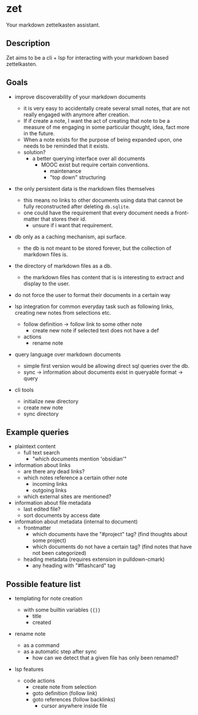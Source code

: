 # zet

Your markdown zettelkasten assistant.

## Description

Zet aims to be a cli + lsp for interacting with your markdown based
zettelkasten.

## Goals

- improve discoverability of your markdown documents
  - it is very easy to accidentally create several small notes, that
    are not really engaged with anymore after creation.
  - If if create a note, I want the act of creating that note to be a
    measure of me engaging in some particular thought, idea, fact more
    in the future.
  - When a note exists for the purpose of being expanded upon, one
    needs to be reminded that it exists.
  - solution?
    - a better querying interface over all documents
      - MOOC exist but require certain conventions.
        - maintenance
        - "top down" structuring
- the only persistent data is the markdown files themselves
  - this means no links to other documents using data that cannot be
    fully reconstructed after deleting `db.sqlite`.
  - one could have the requirement that every document needs a
    front-matter that stores their id.
    - unsure if i want that requirement.
- db only as a caching mechanism, api surface.
  - the db is not meant to be stored forever, but the collection of
    markdown files is.
- the directory of markdown files as a db.
  - the markdown files has content that is is interesting to extract
    and display to the user.
- do not force the user to format their documents in a certain way
- lsp integration for common everyday task such as following links,
  creating new notes from selections etc.
  - follow definition -> follow link to some other note
    - create new note if selected text does not have a def
  - actions
    - rename note
- query language over markdown documents
  - simple first version would be allowing direct sql queries over the
    db.
  - sync -> information about documents exist in queryable format ->
    query

- cli tools
  - initialize new directory
  - create new note
  - sync directory

## Example queries

- plaintext content
  - full text search
    - "which documents mention 'obsidian'"
- information about links
  - are there any dead links?
  - which notes reference a certain other note
    - incoming links
    - outgoing links
  - which external sites are mentioned?
- information about file metadata
  - last edited file?
  - sort documents by access date
- information about metadata (internal to document)
  - frontmatter
    - which documents have the "#project" tag? (find thoughts about
      some project)
    - which documents do not have a certain tag? (find notes that have
      not been categorized)
  - heading metadata (requires extension in pulldown-cmark)
    - any heading with "#flashcard" tag

## Possible feature list

- templating for note creation
  - with some builtin variables `{{}}`
    - title
    - created

- rename note
  - as a command
  - as a automatic step after sync
    - how can we detect that a given file has only been renamed?

- lsp features

  - code actions
    - create note from selection
    - goto definition (follow link)
    - goto references (follow backlinks)
      - cursor anywhere inside file
